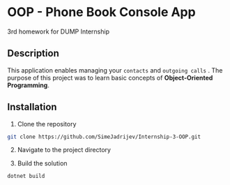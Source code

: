# OOP - Phone Book Console App

3rd homework for DUMP Internship

## Description

This application enables managing your ```contacts``` and ```outgoing calls``` . 
The purpose of this project was to learn basic concepts of **Object-Oriented Programming**.



## Installation

1. Clone the repository
```bash
git clone https://github.com/SimeJadrijev/Internship-3-OOP.git
 ```
2. Navigate to the project directory

3. Build the solution
```bash
dotnet build
```

